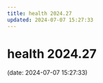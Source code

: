 ```yaml
---
title: health 2024.27
updated: 2024-07-07 15:27:33
---
```


# health 2024.27

(date: 2024-07-07 15:27:33)

